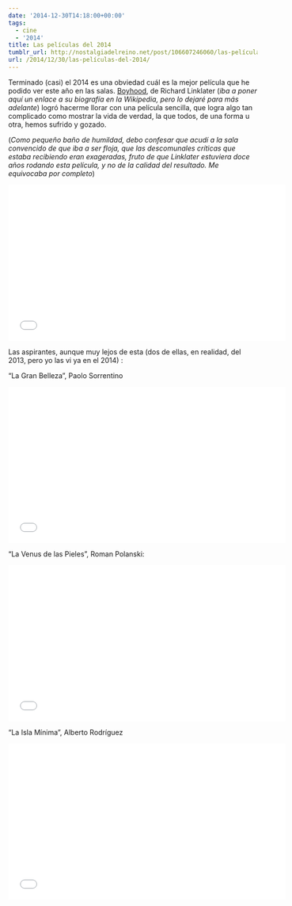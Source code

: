 ```yaml
---
date: '2014-12-30T14:18:00+00:00'
tags:
  - cine
  - '2014'
title: Las películas del 2014
tumblr_url: http://nostalgiadelreino.net/post/106607246060/las-películas-del-2014
url: /2014/12/30/las-películas-del-2014/
---
```


<p>Terminado (casi) el 2014 es una obviedad cuál es la mejor película que he podido ver este año en las salas. <a href="http://en.wikipedia.org/wiki/Boyhood_%28film%29">Boyhood</a>, de Richard Linklater (<em>iba a poner aquí un enlace a su biografía en la Wikipedia, pero lo dejaré para más adelante</em>) logró hacerme llorar con una película sencilla, que logra algo tan complicado como mostrar la vida de verdad, la que todos, de una forma u otra, hemos sufrido y gozado.</p>
<p>(<em>Como pequeño baño de humildad, debo confesar que acudí a la sala convencido de que iba a ser floja, que las descomunales críticas que estaba recibiendo eran exageradas, fruto de que Linklater estuviera doce años rodando esta película, y no de la calidad del resultado. Me equivocaba por completo</em>)</p>

<p><iframe frameborder="0" height="315" src="//www.youtube.com/embed/Ys-mbHXyWX4" width="560"></iframe></p>

<p>Las aspirantes, aunque muy lejos de esta (dos de ellas, en realidad, del 2013, pero yo las vi ya en el 2014) :</p>

<p>&ldquo;La Gran Belleza&rdquo;, Paolo Sorrentino</p>
<p><iframe frameborder="0" height="315" src="//www.youtube.com/embed/cJ8O-Y2CXk8" width="560"></iframe></p>

<p>&ldquo;La Venus de las Pieles&rdquo;, Roman Polanski:</p>

<p><iframe frameborder="0" height="315" src="//www.youtube.com/embed/Dvzl0qudeQg" width="560"></iframe></p>

<p>&ldquo;La Isla Mínima&rdquo;, <span>Alberto Rodríguez</span></p>
<p><iframe frameborder="0" height="315" src="//www.youtube.com/embed/GErVX6VnJ2o" width="560"></iframe></p>